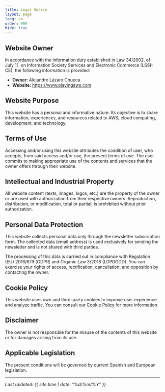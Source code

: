 ```yaml
---
title: Legal Notice
layout: page
lang: en
order: 999
hide: true
---
```


## Website Owner

In accordance with the information duty established in Law 34/2002, of July 11, on Information Society Services and Electronic Commerce (LSSI-CE), the following information is provided:

- **Owner:** Alejandro Lázaro Chueca
- **Website:** https://www.playingaws.com

## Website Purpose

This website has a personal and informative nature. Its objective is to share information, experiences, and resources related to AWS, cloud computing, development, and technology.

## Terms of Use

Accessing and/or using this website attributes the condition of user, who accepts, from said access and/or use, the present terms of use. The user commits to making appropriate use of the contents and services that the owner offers through their website.

## Intellectual and Industrial Property

All website content (texts, images, logos, etc.) are the property of the owner or are used with authorization from their respective owners. Reproduction, distribution, or modification, total or partial, is prohibited without prior authorization.

## Personal Data Protection

This website collects personal data only through the newsletter subscription form. The collected data (email address) is used exclusively for sending the newsletter and is not shared with third parties.

The processing of this data is carried out in compliance with Regulation (EU) 2016/679 (GDPR) and Organic Law 3/2018 (LOPDGDD). You can exercise your rights of access, rectification, cancellation, and opposition by contacting the owner.

## Cookie Policy

This website uses own and third-party cookies to improve user experience and analyze traffic. You can consult our [Cookie Policy](/cookies/) for more information.

## Disclaimer

The owner is not responsible for the misuse of the contents of this website or for damages arising from its use.

## Applicable Legislation

The present conditions will be governed by current Spanish and European legislation.

---

*Last updated: {{ site.time | date: "%d/%m/%Y" }}* 